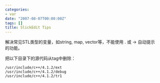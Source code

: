 ```yaml
---
categories:
- var
date: "2007-08-07T00:00:00Z"
tags: []
title: SlickEdit Tips
---
```


解决常见STL类型的变量，如string, map, vector等，不能使用 . 或 -> 自动提示的功能。

把以下目录下的源代码从tag中删除：

    /usr/include/c++/4.1.2/ext
    /usr/include/c++/4.1.2/debug
    /usr/include/c++/4.1.2/tr1
